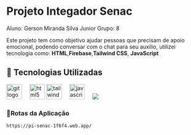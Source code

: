 # Projeto Integador Senac
Aluno: Gerson Miranda Silva Junior
Grupo: 8

Este projeto tem como objetivo ajudar pessoas que precisam de apoio emocional, podendo conversar com o chat para seu auxilio, utilizei tecnologia como: **HTML**,**Firebase**,**Tailwind CSS**, **JavaScript**

## 🚀 Tecnologias Utilizadas

<div align="left">
</div>
<div align="left">
  <img src="https://cdn.jsdelivr.net/gh/devicons/devicon/icons/git/git-original.svg" height="40" alt="git logo"  />
  <img width="12" />
  <img src="https://cdn.jsdelivr.net/gh/devicons/devicon/icons/html5/html5-original.svg" height="40" alt="html5 logo"  />
    <img src="https://cdn.simpleicons.org/tailwindcss/06B6D4" height="40" alt="tailwindcss logo"  />
  <img width="12" />
  <img src="https://cdn.jsdelivr.net/gh/devicons/devicon/icons/javascript/javascript-original.svg" height="40" alt="javascript logo"  />
  <img width="12" />
  <img src="https://img.shields.io/badge/firebase-a08021?style=for-the-badge&logo=firebase&logoColor=ffcd34">
   <img width="12" />
</div>



### 🚦Rotas da Aplicação
`https://pi-senac-1f6f4.web.app/`  

   





   
